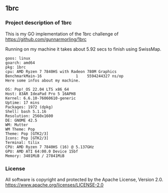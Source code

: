 ## 1brc

### Project description of 1brc

This is my GO implementation of the 1brc challenge of https://github.com/gunnarmorling/1brc

Running on my machine it takes about 5.92 secs to finish using SwissMap.

	goos: linux
	goarch: amd64
	pkg: 1brc
	cpu: AMD Ryzen 7 7840HS with Radeon 780M Graphics
	BenchmarkMain-16    	       1	5594244327 ns/op
	Here some infos about my machine.

	OS: Pop!_OS 22.04 LTS x86_64 
	Host: 83AR IdeaPad Pro 5 16APH8 
	Kernel: 6.6.10-76060610-generic 
	Uptime: 17 mins 
	Packages: 1972 (dpkg) 
	Shell: bash 5.1.16 
	Resolution: 2560x1600 
	DE: GNOME 42.5 
	WM: Mutter 
	WM Theme: Pop 
	Theme: Pop [GTK2/3] 
	Icons: Pop [GTK2/3] 
	Terminal: tilix 
	CPU: AMD Ryzen 7 7840HS (16) @ 5.137GHz 
	GPU: AMD ATI 64:00.0 Device 15bf 
	Memory: 3401MiB / 27841MiB 

### License

All software is copyright and protected by the Apache License, Version 2.0.
https://www.apache.org/licenses/LICENSE-2.0
